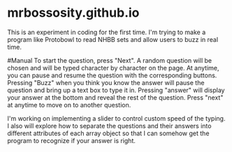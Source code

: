 # mrbossosity.github.io
This is an experiment in coding for the first time. I'm trying to make a program like Protobowl to read NHBB sets and allow users to buzz in real time.

#Manual
To start the question, press "Next". A random question will be chosen and will be typed character by character on the page. At anytime, you can pause and resume the question with the corresponding buttons. Pressing "Buzz" when you think you know the answer will pause the question and bring up a text box to type it in. Pressing "answer" will display your answer at the bottom and reveal the rest of the question. Press "next" at anytime to move on to another question.

I'm working on implementing a slider to control custom speed of the typing. I also will explore how to separate the questions and their answers into different attributes of each array object so that I can somehow get the program to recognize if your answer is right. 
